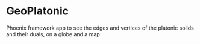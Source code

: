 # GeoPlatonic

Phoenix framework app to see the edges and vertices 
of the platonic solids and their duals, on a globe and a map
